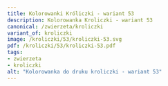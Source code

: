 ```yaml
---
title: Kolorowanki Króliczki - wariant 53
description: Kolorowanka Kroliczki - wariant 53
canonical: /zwierzeta/kroliczki
variant_of: kroliczki
image: /kroliczki/53/kroliczki-53.svg
pdf: /kroliczki/53/kroliczki-53.pdf
tags:
- zwierzeta
- kroliczki
alt: "Kolorowanka do druku kroliczki - wariant 53"
---
```

